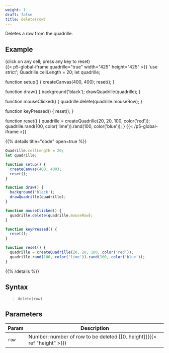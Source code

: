 ```yaml
---
weight: 1
draft: false
title: delete(row)
---
```


Deletes a row from the quadrille.

## Example

(click on any cell; press any key to reset)\
{{< p5-global-iframe quadrille="true" width="425" height="425" >}}
'use strict';
Quadrille.cellLength = 20;
let quadrille;

function setup() {
  createCanvas(400, 400);
  reset();
}

function draw() {
  background('black');
  drawQuadrille(quadrille);
}

function mouseClicked() {
  quadrille.delete(quadrille.mouseRow);
}

function keyPressed() {
  reset();
}

function reset() {
  quadrille = createQuadrille(20, 20, 100, color('red'));
  quadrille.rand(100, color('lime')).rand(100, color('blue'));
}
{{< /p5-global-iframe >}}

{{% details title="code" open=true %}}
```js
Quadrille.cellLength = 20;
let quadrille;

function setup() {
  createCanvas(400, 400);
  reset();
}

function draw() {
  background('black');
  drawQuadrille(quadrille);
}

function mouseClicked() {
  quadrille.delete(quadrille.mouseRow);
}

function keyPressed() {
  reset();
}

function reset() {
  quadrille = createQuadrille(20, 20, 100, color('red'));
  quadrille.rand(100, color('lime')).rand(100, color('blue'));
}
```
{{% /details %}}

## Syntax

> `delete(row)`

## Parameters

| Param     | Description                                                               |
|-----------|---------------------------------------------------------------------------|
| `row`     | Number: number of row to be deleted [\[0..height\]]({{< ref "height" >}}) |